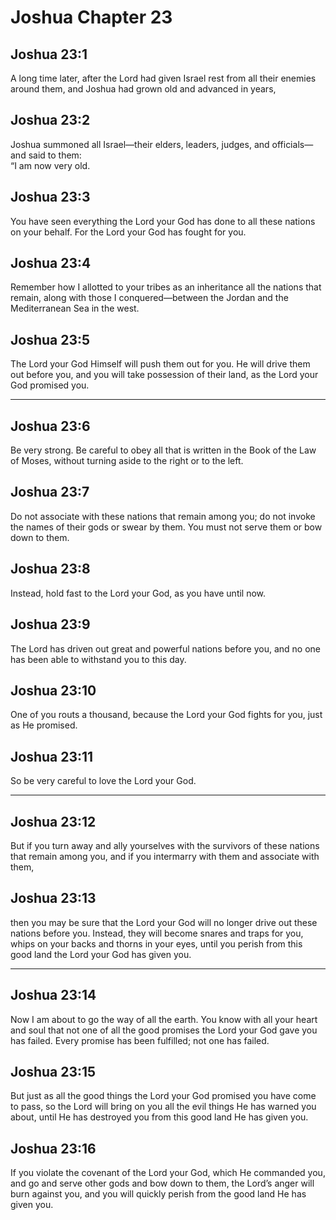 # Joshua Chapter 23

## Joshua 23:1

A long time later, after the Lord had given Israel rest from all their enemies around them, and Joshua had grown old and advanced in years,

## Joshua 23:2

Joshua summoned all Israel—their elders, leaders, judges, and officials—and said to them:  
“I am now very old.

## Joshua 23:3

You have seen everything the Lord your God has done to all these nations on your behalf. For the Lord your God has fought for you.

## Joshua 23:4

Remember how I allotted to your tribes as an inheritance all the nations that remain, along with those I conquered—between the Jordan and the Mediterranean Sea in the west.

## Joshua 23:5

The Lord your God Himself will push them out for you. He will drive them out before you, and you will take possession of their land, as the Lord your God promised you.

---

## Joshua 23:6

Be very strong. Be careful to obey all that is written in the Book of the Law of Moses, without turning aside to the right or to the left.

## Joshua 23:7

Do not associate with these nations that remain among you; do not invoke the names of their gods or swear by them. You must not serve them or bow down to them.

## Joshua 23:8

Instead, hold fast to the Lord your God, as you have until now.

## Joshua 23:9

The Lord has driven out great and powerful nations before you, and no one has been able to withstand you to this day.

## Joshua 23:10

One of you routs a thousand, because the Lord your God fights for you, just as He promised.

## Joshua 23:11

So be very careful to love the Lord your God.

---

## Joshua 23:12

But if you turn away and ally yourselves with the survivors of these nations that remain among you, and if you intermarry with them and associate with them,

## Joshua 23:13

then you may be sure that the Lord your God will no longer drive out these nations before you. Instead, they will become snares and traps for you, whips on your backs and thorns in your eyes, until you perish from this good land the Lord your God has given you.

---

## Joshua 23:14

Now I am about to go the way of all the earth. You know with all your heart and soul that not one of all the good promises the Lord your God gave you has failed. Every promise has been fulfilled; not one has failed.

## Joshua 23:15

But just as all the good things the Lord your God promised you have come to pass, so the Lord will bring on you all the evil things He has warned you about, until He has destroyed you from this good land He has given you.

## Joshua 23:16

If you violate the covenant of the Lord your God, which He commanded you, and go and serve other gods and bow down to them, the Lord’s anger will burn against you, and you will quickly perish from the good land He has given you.
